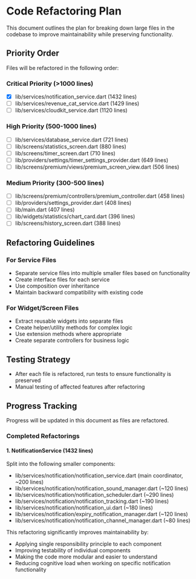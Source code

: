 # Code Refactoring Plan

This document outlines the plan for breaking down large files in the codebase to improve maintainability while preserving functionality.

## Priority Order

Files will be refactored in the following order:

### Critical Priority (>1000 lines)
- [x] lib/services/notification_service.dart (1432 lines)
- [ ] lib/services/revenue_cat_service.dart (1429 lines)
- [ ] lib/services/cloudkit_service.dart (1120 lines)

### High Priority (500-1000 lines)
- [ ] lib/services/database_service.dart (721 lines)
- [ ] lib/screens/statistics_screen.dart (880 lines)
- [ ] lib/screens/timer_screen.dart (710 lines)
- [ ] lib/providers/settings/timer_settings_provider.dart (649 lines)
- [ ] lib/screens/premium/views/premium_screen_view.dart (506 lines)

### Medium Priority (300-500 lines)
- [ ] lib/screens/premium/controllers/premium_controller.dart (458 lines)
- [ ] lib/providers/settings_provider.dart (408 lines)
- [ ] lib/main.dart (407 lines)
- [ ] lib/widgets/statistics/chart_card.dart (396 lines)
- [ ] lib/screens/history_screen.dart (388 lines)

## Refactoring Guidelines

### For Service Files
- Separate service files into multiple smaller files based on functionality
- Create interface files for each service
- Use composition over inheritance
- Maintain backward compatibility with existing code

### For Widget/Screen Files
- Extract reusable widgets into separate files
- Create helper/utility methods for complex logic
- Use extension methods where appropriate
- Create separate controllers for business logic

## Testing Strategy
- After each file is refactored, run tests to ensure functionality is preserved
- Manual testing of affected features after refactoring

## Progress Tracking
Progress will be updated in this document as files are refactored.

### Completed Refactorings

#### 1. NotificationService (1432 lines)
Split into the following smaller components:
- lib/services/notification/notification_service.dart (main coordinator, ~200 lines)
- lib/services/notification/notification_sound_manager.dart (~120 lines)
- lib/services/notification/notification_scheduler.dart (~290 lines)
- lib/services/notification/notification_tracking.dart (~190 lines)
- lib/services/notification/notification_ui.dart (~180 lines)
- lib/services/notification/expiry_notification_manager.dart (~120 lines)
- lib/services/notification/notification_channel_manager.dart (~80 lines)

This refactoring significantly improves maintainability by:
- Applying single responsibility principle to each component
- Improving testability of individual components
- Making the code more modular and easier to understand
- Reducing cognitive load when working on specific notification functionality 